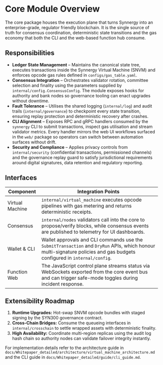# Core Module Overview

The core package houses the execution plane that turns Synnergy into an
enterprise-grade, regulator friendly blockchain. It is the single source of
truth for consensus coordination, deterministic state transitions and the gas
economy that both the CLI and the web-based function hub consume.

## Responsibilities

* **Ledger State Management** – Maintains the canonical state tree, executes
  transactions inside the Synnergy Virtual Machine (SNVM) and enforces opcode
  gas rules defined in `configs/gas_table.yaml`.
* **Consensus Integration** – Orchestrates validator rotation, committee
  selection and finality using the parameters supplied by
  `internal/config.ConsensusConfig`. The module exposes hooks for authority and
  bank nodes so governance tooling can enact upgrades without downtime.
* **Fault Tolerance** – Utilises the shared logging (`internal/log`) and audit
  trails (`internal/governance`) to checkpoint every state transition, ensuring
  replay protection and deterministic recovery after crashes.
* **CLI Alignment** – Exposes RPC and gRPC handlers consumed by the
  `synnergy` CLI to submit transactions, inspect gas utilisation and stream
  validator metrics. Every handler mirrors the web UI workflows surfaced in the
  `web/` package so operators can switch between automation surfaces without
  drift.
* **Security and Compliance** – Applies privacy controls from
  `internal/security` (confidential transactions, permissioned channels) and the
  governance replay guard to satisfy jurisdictional requirements around digital
  signatures, data retention and regulatory reporting.

## Interfaces

| Component | Integration Points |
|-----------|--------------------|
| Virtual Machine | `internal/virtual_machine` executes opcode pipelines with gas metering and returns deterministic receipts. |
| Consensus | `internal/nodes` validators call into the core to propose/verify blocks, while consensus events are published to telemetry for UI dashboards. |
| Wallet & CLI | Wallet approvals and CLI commands use the `SubmitTransaction` and `DryRun` APIs, which honour multi-signature policies and gas budgets configured in `internal/config`. |
| Function Web | The JavaScript control plane streams status via WebSockets exported from the core event bus and can trigger safe-mode toggles during incident response. |

## Extensibility Roadmap

1. **Runtime Upgrades:** Hot-swap SNVM opcode bundles with staged signing by the
   SYN300 governance contract.
2. **Cross-Chain Bridges:** Consume the queueing interfaces in
   `internal/crosschain` to settle wrapped assets with deterministic finality.
3. **High Availability:** Coordinate multi-region replicas using the audit log
   hash chain so authority nodes can validate failover integrity instantly.

For implementation details refer to the architecture guide in
`docs/Whitepaper_detailed/architecture/virtual_machine_architecture.md` and the
CLI guide in `docs/Whitepaper_detailed/guide/cli_guide.md`.
